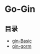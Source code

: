 #  Go-Gin

## 目录

  * [gin-Basic](/study/GoLang/go-Gin/gin-Basic/README)
  * [gin-gorm](/study/GoLang/go-Gin/gin-Gorm/README)


